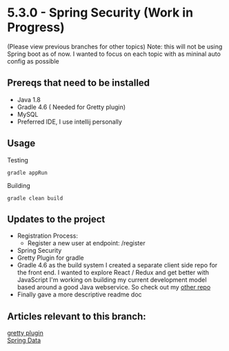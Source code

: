# 5.3.0 - Spring Security (Work in Progress)
(Please view previous branches for other topics)
Note: this will not be using Spring boot as of now. I wanted to focus on each topic with as mininal auto config as possible

## Prereqs that need to be installed
- Java 1.8
- Gradle 4.6 ( Needed for Gretty plugin)
- MySQL
- Preferred IDE, I use intellij personally

## Usage
Testing
```text
gradle appRun
```
Building
```text
gradle clean build
```
  
## Updates to the project
- Registration Process:
    - Register a new user at endpoint: /register
- Spring Security
- Gretty Plugin for gradle
- Gradle 4.6 as the build system
    I created a separate client side repo for the front end. I wanted to explore React / Redux and get better with JavaScript I'm working on building my current development model based around a good Java webservice. So check out my [other repo](https://github.com/NinjaLogix/React-Redux-Example)
- Finally gave a more descriptive readme doc
    
## Articles relevant to this branch:
[gretty plugin](http://akhikhl.github.io/gretty-doc/Getting-started.html)<br/>
[Spring Data](https://spring.io/guides/gs/accessing-data-jpa/)<br/>